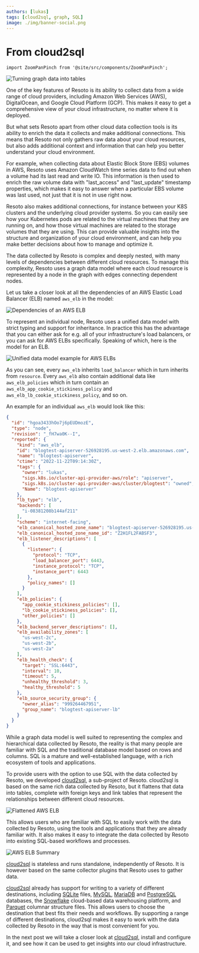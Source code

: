 ```yaml
---
authors: [lukas]
tags: [cloud2sql, graph, SQL]
image: ./img/banner-social.png
---
```


# From cloud2sql

```mdx-code-block
import ZoomPanPinch from '@site/src/components/ZoomPanPinch';
```

![Turning graph data into tables](./img/banner.png)

One of the key features of Resoto is its ability to collect data from a wide range of cloud providers, including Amazon Web Services (AWS), DigitalOcean, and Google Cloud Platform (GCP). This makes it easy to get a comprehensive view of your cloud infrastructure, no matter where it is deployed.

But what sets Resoto apart from other cloud data collection tools is its ability to enrich the data it collects and make additional connections. This means that Resoto not only gathers raw data about your cloud resources, but also adds additional context and information that can help you better understand your cloud environment.

<!--truncate-->

For example, when collecting data about Elastic Block Store (EBS) volumes in AWS, Resoto uses Amazon CloudWatch time series data to find out when a volume had its last read and write IO. This information is then used to enrich the raw volume data with "last_access" and "last_update" timestamp properties, which makes it easy to answer when a particular EBS volume was last used, not just that it is not in use right now.

Resoto also makes additional connections, for instance between your K8S clusters and the underlying cloud provider systems. So you can easily see how your Kubernetes pods are related to the virtual machines that they are running on, and how those virtual machines are related to the storage volumes that they are using. This can provide valuable insights into the structure and organization of your cloud environment, and can help you make better decisions about how to manage and optimize it.

The data collected by Resoto is complex and deeply nested, with many levels of dependencies between different cloud resources. To manage this complexity, Resoto uses a graph data model where each cloud resource is represented by a node in the graph with edges connecting dependent nodes.

Let us take a closer look at all the dependencies of an AWS Elastic Load Balancer (ELB) named `aws_elb` in the model:

![Dependencies of an AWS ELB](./img/aws_elb_relationships.svg)

To represent an individual node, Resoto uses a unified data model with strict typing and support for inheritance. In practice this has the advantage that you can either ask for e.g. all of your infrastructure's load balancers, or you can ask for AWS ELBs specifically. Speaking of which, here is the model for an ELB.

<ZoomPanPinch>

![Unified data model example for AWS ELBs](./img/aws_elb.svg)

</ZoomPanPinch>

As you can see, every `aws_elb` inherits `load_balancer` which in turn inherits from `resource`. Every `aws_elb` also contain additional data like `aws_elb_policies` which in turn contain an `aws_elb_app_cookie_stickiness_policy` and `aws_elb_lb_cookie_stickiness_policy`, and so on.

An example for an individual `aws_elb` would look like this:

```json
{
  "id": "hgoa3433hOo7j6pEUDmozE",
  "type": "node",
  "revision": "_fH7wa0K--I",
  "reported": {
    "kind": "aws_elb",
    "id": "blogtest-apiserver-526928195.us-west-2.elb.amazonaws.com",
    "name": "blogtest-apiserver",
    "ctime": "2022-11-22T09:14:30Z",
    "tags": {
      "owner": "lukas",
      "sigs.k8s.io/cluster-api-provider-aws/role": "apiserver",
      "sigs.k8s.io/cluster-api-provider-aws/cluster/blogtest": "owned",
      "Name": "blogtest-apiserver"
    },
    "lb_type": "elb",
    "backends": [
      "i-08381208b144af211"
    ],
    "scheme": "internet-facing",
    "elb_canonical_hosted_zone_name": "blogtest-apiserver-526928195.us-west-2.elb.amazonaws.com",
    "elb_canonical_hosted_zone_name_id": "Z2H1FL2FABSF3",
    "elb_listener_descriptions": [
      {
        "listener": {
          "protocol": "TCP",
          "load_balancer_port": 6443,
          "instance_protocol": "TCP",
          "instance_port": 6443
        },
        "policy_names": []
      }
    ],
    "elb_policies": {
      "app_cookie_stickiness_policies": [],
      "lb_cookie_stickiness_policies": [],
      "other_policies": []
    },
    "elb_backend_server_descriptions": [],
    "elb_availability_zones": [
      "us-west-2c",
      "us-west-2b",
      "us-west-2a"
    ],
    "elb_health_check": {
      "target": "SSL:6443",
      "interval": 10,
      "timeout": 5,
      "unhealthy_threshold": 3,
      "healthy_threshold": 5
    },
    "elb_source_security_group": {
      "owner_alias": "999264467951",
      "group_name": "blogtest-apiserver-lb"
    }
  }
}
```

While a graph data model is well suited to representing the complex and hierarchical data collected by Resoto, the reality is that many people are familiar with SQL and the traditional database model based on rows and columns. SQL is a mature and well-established language, with a rich ecosystem of tools and applications.

To provide users with the option to use SQL with the data collected by Resoto, we developed [cloud2sql](https://cloud2sql.com), a sub-project of Resoto. cloud2sql is based on the same rich data collected by Resoto, but it flattens that data into tables, complete with foreign keys and link tables that represent the relationships between different cloud resources.

![Flattened AWS ELB](./img/aws_elb_flattened.png)

This allows users who are familiar with SQL to easily work with the data collected by Resoto, using the tools and applications that they are already familiar with. It also makes it easy to integrate the data collected by Resoto into existing SQL-based workflows and processes.

![AWS ELB Summary](./img/aws_elb_summary.png)

[cloud2sql](https://cloud2sql.com) is stateless and runs standalone, independently of Resoto. It is however based on the same collector plugins that Resoto uses to gather data.

[cloud2sql](https://cloud2sql.com) already has support for writing to a variety of different destinations, including [SQLite](https://www.sqlite.org/) files, [MySQL](https://www.mysql.com/), [MariaDB](https://mariadb.org/) and [PostgreSQL](https://www.postgresql.org/) databases, the [Snowflake](https://www.snowflake.com/) cloud-based data warehousing platform, and [Parquet](https://parquet.apache.org/) columnar structure files. This allows users to choose the destination that best fits their needs and workflows. By supporting a range of different destinations, cloud2sql makes it easy to work with the data collected by Resoto in the way that is most convenient for you.

In the next post we will take a closer look at [cloud2sql](https://cloud2sql.com), install and configure it, and see how it can be used to get insights into our cloud infrastructure.
